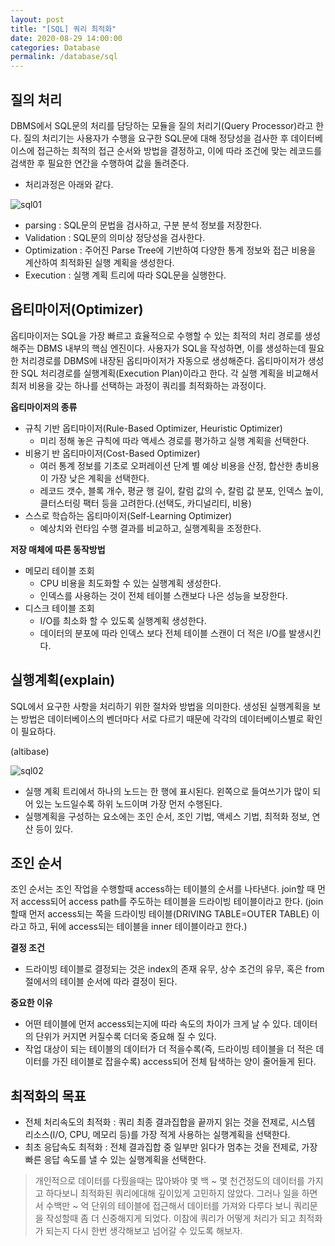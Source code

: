 ```yaml
---
layout: post
title: "[SQL] 쿼리 최적화"
date: 2020-08-29 14:00:00
categories: Database
permalink: /database/sql
---
```




## 질의 처리

DBMS에서 SQL문의 처리를 담당하는 모듈을 질의 처리기(Query Processor)라고 한다. 질의 처리기는 사용자가 수행을 요구한 SQL문에 대해 정당성을 검사한 후 데이터베이스에 접근하는 최적의 접근 순서와 방법을 결정하고, 이에 따라 조건에 맞는 레코드를 검색한 후 필요한 연간을 수행하여 값을 돌려준다.

- 처리과정은 아래와 같다.

![sql01](..\img\sql01.JPG)

- parsing : SQL문의 문법을 검사하고, 구분 분석 정보를 저장한다.
- Validation : SQL문의 의미상 정당성을 검사한다.
- Optimization : 주어진 Parse Tree에 기반하여 다양한 통계 정보와 접근 비용을 계산하여 최적화된 실행 계획을 생성한다.
- Execution : 실행 계획 트리에 따라 SQL문을 실행한다.



## 옵티마이저(Optimizer)

옵티마이저는 SQL을 가장 빠르고 효율적으로 수행할 수 있는 최적의 처리 경로를 생성해주는 DBMS 내부의 핵심 엔진이다. 사용자가 SQL을 작성하면, 이를 생성하는데 필요한 처리경로를 DBMS에 내장된 옵티마이저가 자동으로 생성해준다. 옵티마이저가 생성한 SQL 처리경로를 실행계획(Execution Plan)이라고 한다.  각 실행 계획을 비교해서 최저 비용을 갖는 하나를 선택하는 과정이 쿼리를 최적화하는 과정이다.

**옵티마이저의 종류**

- 규칙 기반 옵티마이저(Rule-Based Optimizer, Heuristic Optimizer)
  - 미리 정해 놓은 규칙에 따라 액세스 경로를 평가하고 실행 계획을 선택한다.
- 비용기 반 옵티마이저(Cost-Based Optimizer)
  - 여러 통계 정보를 기초로 오퍼레이션 단계 별 예상 비용을 산정, 합산한 총비용이 가장 낮은 계획을 선택한다.
  - 레코드 갯수, 블록 개수, 평균 행 길이, 칼럼 값의 수, 칼럼 값 분포, 인덱스 높이, 클터스터링 팩터 등을 고려한다.(선택도, 카디널리티, 비용)
- 스스로 학습하는 옵티마이저(Self-Learning Optimizer)
  - 예상치와 런타임 수행 결과를 비교하고, 실행계획을 조정한다.

**저장 매체에 따른 동작방법**

- 메모리 테이블 조회 
  - CPU 비용을 최도화할 수 있는 실행계획 생성한다.
  - 인덱스를 사용하는 것이 전체 테이블 스캔보다 나은 성능을 보장한다.
- 디스크 테이블 조회
  - I/O를 최소화 할 수 있도록 실행계획 생성한다.
  - 데이터의 분포에 따라 인덱스 보다 전체 테이블 스캔이 더 적은 I/O를 발생시킨다.



## 실행계획(explain)

SQL에서 요구한 사항을 처리하기 위한 절차와 방법을 의미한다. 생성된 실행계획을 보는 방법은 데이터베이스의 벤더마다 서로 다르기 때문에 각각의 데이터베이스별로 확인이 필요하다.

(altibase)

![sql02](..\img\sql02.JPG)

- 실행 계획 트리에서 하나의 노드는 한 행에 표시된다. 왼쪽으로 들여쓰기가 많이 되어 있는 노드일수록 하위 노드이며 가장 먼저 수행된다. 
- 실행계획을 구성하는 요소에는 조인 순서, 조인 기법, 액세스 기법, 최적화 정보, 연산 등이 있다.



## 조인 순서

조인 순서는 조인 작업을 수행할때 access하는 테이블의 순서를 나타낸다. join할 때 먼저 access되어 access path를 주도하는 테이블을 드라이빙 테이블이라고 한다. (join할때 먼저 access되는 쪽을 드라이빙 테이블(DRIVING TABLE=OUTER TABLE) 이라고 하고, 뒤에 access되는 테이블을 inner 테이블이라고 한다.)

**결정 조건**

- 드라이빙 테이블로 결정되는 것은 index의 존재 유무, 상수 조건의 유무, 혹은 from절에서의 테이블 순서에 따라 결정이 된다.

**중요한 이유**

- 어떤 테이블에 먼저 access되는지에 따라 속도의 차이가 크게 날 수 있다. 데이터의 단위가 커지면 커질수록 더더욱 중요해 질 수 있다.
- 작업 대상이 되는 테이블의 데이터가 더 적을수록(즉, 드라이빙 테이블을 더 적은 데이터를 가진 테이블로 잡을수록) access되어 전체 탐색하는 양이 줄어들게 된다.



## 최적화의 목표

- 전체 처리속도의 최적화 : 쿼리 최종 결과집합을 끝까지 읽는 것을 전제로, 시스템 리소스(I/O, CPU, 메모리 등)를 가장 적게 사용하는 실행계획을 선택한다.
- 최초 응답속도 최적화 : 전체 결과집합 중 일부만 읽다가 멈추는 것을 전제로, 가장 빠른 응답 속도를 낼 수 있는 실행계획을 선택한다.



> 개인적으로 데이터를 다뤘을때는 많아봐야 몇 백 ~ 몇 천건정도의 데이터를 가지고 하다보니 최적화된 쿼리에대해 깊이있게 고민하지 않았다. 그러나 일을 하면서 수백만 ~ 억 단위의 테이블에 접근해서 데이터를 가져와 다루다 보니 쿼리문을 작성할때 좀 더 신중해지게 되었다. 이참에 쿼리가 어떻게 처리가 되고 최적화가 되는지 다시 한번 생각해보고 넘어갈 수 있도록 해보자.